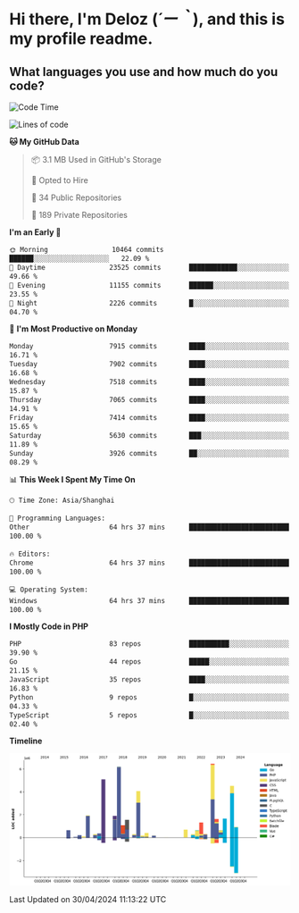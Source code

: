 # **Hi there, I'm Deloz (*´ー｀*), and this is my profile readme.**

## **What languages you use and how much do you code?**

<!--START_SECTION:waka-->
![Code Time](http://img.shields.io/badge/Code%20Time-3%2C891%20hrs%202%20mins-blue)

![Lines of code](https://img.shields.io/badge/From%20Hello%20World%20I%27ve%20Written-43.4%20million%20lines%20of%20code-blue)

**🐱 My GitHub Data** 

> 📦 3.1 MB Used in GitHub's Storage 
 > 
> 💼 Opted to Hire
 > 
> 📜 34 Public Repositories 
 > 
> 🔑 189 Private Repositories 
 > 
**I'm an Early 🐤** 

```text
🌞 Morning                10464 commits       ██████░░░░░░░░░░░░░░░░░░░   22.09 % 
🌆 Daytime                23525 commits       ████████████░░░░░░░░░░░░░   49.66 % 
🌃 Evening                11155 commits       ██████░░░░░░░░░░░░░░░░░░░   23.55 % 
🌙 Night                  2226 commits        █░░░░░░░░░░░░░░░░░░░░░░░░   04.70 % 
```
📅 **I'm Most Productive on Monday** 

```text
Monday                   7915 commits        ████░░░░░░░░░░░░░░░░░░░░░   16.71 % 
Tuesday                  7902 commits        ████░░░░░░░░░░░░░░░░░░░░░   16.68 % 
Wednesday                7518 commits        ████░░░░░░░░░░░░░░░░░░░░░   15.87 % 
Thursday                 7065 commits        ████░░░░░░░░░░░░░░░░░░░░░   14.91 % 
Friday                   7414 commits        ████░░░░░░░░░░░░░░░░░░░░░   15.65 % 
Saturday                 5630 commits        ███░░░░░░░░░░░░░░░░░░░░░░   11.89 % 
Sunday                   3926 commits        ██░░░░░░░░░░░░░░░░░░░░░░░   08.29 % 
```


📊 **This Week I Spent My Time On** 

```text
🕑︎ Time Zone: Asia/Shanghai

💬 Programming Languages: 
Other                    64 hrs 37 mins      █████████████████████████   100.00 % 

🔥 Editors: 
Chrome                   64 hrs 37 mins      █████████████████████████   100.00 % 

💻 Operating System: 
Windows                  64 hrs 37 mins      █████████████████████████   100.00 % 
```

**I Mostly Code in PHP** 

```text
PHP                      83 repos            ██████████░░░░░░░░░░░░░░░   39.90 % 
Go                       44 repos            █████░░░░░░░░░░░░░░░░░░░░   21.15 % 
JavaScript               35 repos            ████░░░░░░░░░░░░░░░░░░░░░   16.83 % 
Python                   9 repos             █░░░░░░░░░░░░░░░░░░░░░░░░   04.33 % 
TypeScript               5 repos             █░░░░░░░░░░░░░░░░░░░░░░░░   02.40 % 
```



**Timeline**

![Lines of Code chart](https://raw.githubusercontent.com/deloz/deloz/main/assets/bar_graph.png)


 Last Updated on 30/04/2024 11:13:22 UTC
<!--END_SECTION:waka-->
